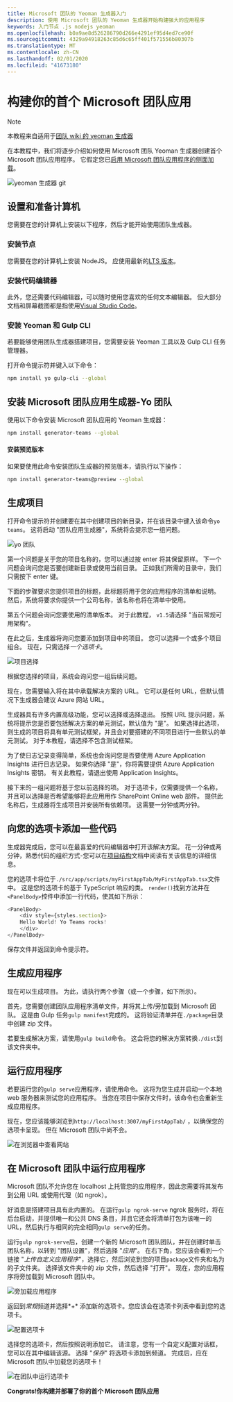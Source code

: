 ```yaml
---
title: Microsoft 团队的 Yeoman 生成器入门
description: 使用 Microsoft 团队的 Yeoman 生成器开始构建强大的应用程序
keywords: 入门节点 .js nodejs yeoman
ms.openlocfilehash: b0a9ae8d526286790d266e4291ef95d4ed7ce90f
ms.sourcegitcommit: 4329a94918263c85d6c65ff401f571556b80307b
ms.translationtype: MT
ms.contentlocale: zh-CN
ms.lasthandoff: 02/01/2020
ms.locfileid: "41673180"
---
```

# <a name="build-your-first-microsoft-teams-app"></a>构建你的首个 Microsoft 团队应用

>[!Note]
>本教程来自适用于[团队 wiki 的 yeoman 生成器](https://github.com/OfficeDev/generator-teams/wiki/Build-Your-First-Microsoft-Teams-App)

在本教程中，我们将逐步介绍如何使用 Microsoft 团队 Yeoman 生成器创建首个 Microsoft 团队应用程序。 它假定您已[启用 Microsoft 团队应用程序的侧面加载](~/concepts/build-and-test/prepare-your-o365-tenant.md)。

![yeoman 生成器 git](~/assets/yeoman-demo.gif)

## <a name="setup-and-prepare-your-machine"></a>设置和准备计算机

您需要在您的计算机上安装以下程序，然后才能开始使用团队生成器。

### <a name="install-node"></a>安装节点

您需要在您的计算机上安装 NodeJS。 应使用最新的[LTS 版本](https://nodejs.org/dist/latest-v8.x/)。

### <a name="install-a-code-editor"></a>安装代码编辑器

此外，您还需要代码编辑器，可以随时使用您喜欢的任何文本编辑器。 但大部分文档和屏幕截图都是指使用[Visual Studio Code](https://code.visualstudio.com)。

### <a name="install-yeoman-and-gulp-cli"></a>安装 Yeoman 和 Gulp CLI

若要能够使用团队生成器搭建项目，您需要安装 Yeoman 工具以及 Gulp CLI 任务管理器。

打开命令提示符并键入以下命令：

```bash
npm install yo gulp-cli --global
```

## <a name="install-the-microsoft-teams-apps-generator---yo-teams"></a>安装 Microsoft 团队应用生成器-Yo 团队

使用以下命令安装 Microsoft 团队应用的 Yeoman 生成器：

```bash
npm install generator-teams --global
```

#### <a name="install-preview-versions"></a>安装预览版本

如果要使用此命令安装团队生成器的预览版本，请执行以下操作：

```bash
npm install generator-teams@preview --global
```

## <a name="generate-your-project"></a>生成项目

打开命令提示符并创建要在其中创建项目的新目录，并在该目录中键入该命令`yo teams`。 这将启动 "团队应用生成器"，系统将会提示您一组问题。

![yo 团队](~/assets/yeoman-images/teams-first-app-1.png)

第一个问题是关于您的项目名称的，您可以通过按 enter 将其保留原样。 下一个问题会询问您是否要创建新目录或使用当前目录。 正如我们所需的目录中，我们只需按下 enter 键。

下面的步骤要求您提供项目的标题，此标题将用于您的应用程序的清单和说明。 然后，系统将要求你提供一个公司名称，该名称也将在清单中使用。

第五个问题会询问您要使用的清单版本。 对于此教程， `v1.5`请选择 "当前常规可用架构"。

在此之后，生成器将询问您要添加到项目中的项目。 您可以选择一个或多个项目组合。 现在，只需选择*一个选项卡*。

![项目选择](~/assets/yeoman-images/teams-first-app-2.png)

根据您选择的项目，系统会询问您一组后续问题。

现在，您需要输入将在其中承载解决方案的 URL。 它可以是任何 URL，但默认情况下生成器会建议 Azure 网站 URL。

生成器具有许多内置高级功能，您可以选择或选择退出。 按照 URL 提示问题，系统将提示您是否要包括解决方案的单元测试，默认值为 "是"。 如果选择此选项，则生成的项目将具有单元测试框架，并且会对要搭建的不同项目进行一些默认的单元测试。 对于本教程，请选择不包含测试框架。

为了使日志记录变得简单，系统也会询问您是否要使用 Azure Application Insights 进行日志记录。 如果你选择 "是"，你将需要提供 Azure Application Insights 密钥。 有关此教程，请退出使用 Application Insights。

接下来的一组问题将基于您以前选择的项。 对于选项卡，仅需要提供一个名称，并且可以选择是否希望能够将此应用用作 SharePoint Online web 部件。 提供此名称后，生成器将生成项目并安装所有依赖项。 这需要一分钟或两分钟。

## <a name="add-some-code-to-your-tab"></a>向您的选项卡添加一些代码

生成器完成后，您可以在最喜爱的代码编辑器中打开该解决方案。 花一分钟或两分钟，熟悉代码的组织方式-您可以在[项目结构](https://github.com/OfficeDev/generator-teams/wiki/Project-Structure)文档中阅读有关该信息的详细信息。

您的选项卡将位于`./src/app/scripts/myFirstAppTab/MyFirstAppTab.tsx`文件中。 这是您的选项卡的基于 TypeScript 响应的类。 `render()`找到方法并在`<PanelBody>`控件中添加一行代码，使其如下所示：

``` TypeScript
<PanelBody>
    <div style={styles.section}>
    Hello World! Yo Teams rocks!
    </div>
</PanelBody>
```

保存文件并返回到命令提示符。

## <a name="build-your-app"></a>生成应用程序

现在可以生成项目。 为此，请执行两个步骤（或一个步骤，如下所示）。

首先，您需要创建团队应用程序清单文件，并将其上传/旁加载到 Microsoft 团队。 这是由 Gulp 任务`gulp manifest`完成的。 这将验证清单并在`./package`目录中创建 zip 文件。

若要生成解决方案，请使用`gulp build`命令。 这会将您的解决方案转换`./dist`到该文件夹中。 

## <a name="run-your-app"></a>运行应用程序

若要运行您的`gulp serve`应用程序，请使用命令。 这将为您生成并启动一个本地 web 服务器来测试您的应用程序。 当您在项目中保存文件时，该命令也会重新生成应用程序。 

现在，您应该能够浏览到`http://localhost:3007/myFirstAppTab/` ，以确保您的选项卡呈现。 但在 Microsoft 团队中尚不会。

![在浏览器中查看网站](~/assets/yeoman-images/teams-first-app-3.png)

## <a name="run-your-app-in-microsoft-teams"></a>在 Microsoft 团队中运行应用程序

Microsoft 团队不允许您在 localhost 上托管您的应用程序，因此您需要将其发布到公用 URL 或使用代理（如 ngrok）。

好消息是搭建项目具有此内置的。 在运行`gulp ngrok-serve` ngrok 服务时，将在后台启动，并提供唯一和公共 DNS 条目，并且它还会将清单打包为该唯一的 URL，然后执行与相同的完全相同`gulp serve`的任务。

运行`gulp ngrok-serve`后，创建一个新的 Microsoft 团队团队，并在创建时单击团队名称，以转到 "团队设置"，然后选择 "*应用*"。 在右下角，您应该会看到一个链接 "*上传自定义应用程序*"，选择它，然后浏览到您的项目`package`文件夹和名为的子文件夹。 选择该文件夹中的 zip 文件，然后选择 "打开"。 现在，您的应用程序将旁加载到 Microsoft 团队中。

![旁加载应用程序](~/assets/yeoman-images/teams-first-app-4.png)

返回到*常规*频道并选择*+* 添加新的选项卡。您应该会在选项卡列表中看到您的选项卡。

![配置选项卡](~/assets/yeoman-images/teams-first-app-5.png)

选择您的选项卡，然后按照说明添加它。 请注意，您有一个自定义配置对话框，您可以在其中编辑该源。 选择 "*保存*" 将选项卡添加到频道。 完成后，应在 Microsoft 团队中加载您的选项卡！

![在团队中运行选项卡](~/assets/yeoman-images/teams-first-app-6.png)

**Congrats!你构建并部署了你的首个 Microsoft 团队应用**
